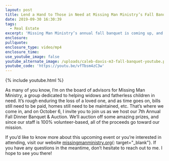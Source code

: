 ```yaml
---
layout: post
title: Lend a Hand to Those in Need at Missing Man Ministry’s Fall Banquet
date: 2019-09-30 16:30:39
tags:
  - Real Estate
excerpt: 'Missing Man Ministry’s annual fall banquet is coming up, and you’re invited.'
enclosure:
pullquote:
enclosure_type: video/mp4
enclosure_time:
use_youtube_image: false
youtube_alternate_image: /uploads/caleb-davis-m3-fall-banquet-youtube.png
youtube_code: 'https://youtu.be/vfTbsm4zC3w'
---
```


{% include youtube.html %}

As many of you know, I’m on the board of advisors for Missing Man Ministry, a group dedicated to helping widows and fatherless children in need. It’s rough enduring the loss of a loved one, and as time goes on, bills still need to be paid, homes still need to be maintained, etc. That’s where we come in, and on October 6, I invite you to join us as we host our 7th Annual Fall Dinner Banquet & Auction. We’ll auction off some amazing prizes, and since our staff is 100% volunteer-based, all of the proceeds go toward our mission.

If you’d like to know more about this upcoming event or you’re interested in attending, visit our website [missingmanministry.org](http://www.missingmanministry.org/){: target="_blank"}. If you have any questions in the meantime, don’t hesitate to reach out to me. I hope to see you there\!